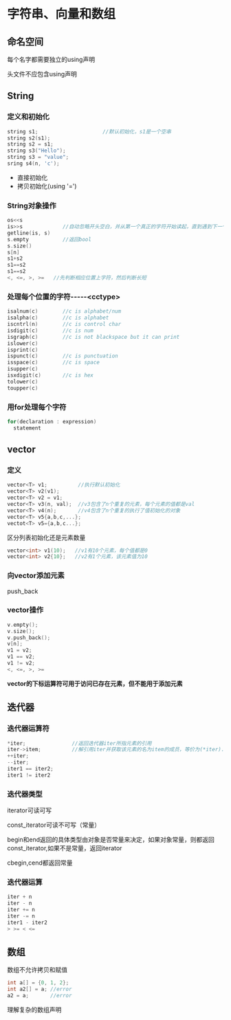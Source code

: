 # 字符串、向量和数组

## 命名空间

每个名字都需要独立的using声明

头文件不应包含using声明

## String

### 定义和初始化

```c++
string s1;                     //默认初始化，s1是一个空串
string s2(s1);
string s2 = s1;
string s3("Hello");
string s3 = "value";
sring s4(n, 'c');
```

- 直接初始化
- 拷贝初始化(using '=')

### String对象操作

```c++
os<<s                
is>>s             //自动忽略开头空白，并从第一个真正的字符开始读起，直到遇到下一个空白
getline(is, s)
s.empty           //返回bool
s.size()
s[n]
s1+s2
s1==s2
s1==s2
<, <=, >, >=   //先判断相应位置上字符，然后判断长短
```

### 处理每个位置的字符-----\<cctype\>

```c++
isalnum(c)        //c is alphabet/num
isalpha(c)        //c is alphabet
iscntrl(n)        //c is control char
isdigit(c)        //c is num
isgraph(c)        //c is not blackspace but it can print
islower(c)
isprint(c)
ispunct(c)        //c is punctuation
isspace(c)        //c is space
isupper(c)
isxdigit(c)       //c is hex
tolower(c)
toupper(c)        
```

### 用for处理每个字符

```c++
for(declaration : expression)
  statement
```

## vector

### 定义

```c++
vector<T> v1;          //执行默认初始化
vector<T> v2(v1);
vector<T> v2 = v1;
vector<T> v3(n, val);  //v3包含了n个重复的元素，每个元素的值都是val
vector<T> v4(n);       //v4包含了n个重复的执行了值初始化的对象
vector<T> v5{a,b,c,...};
vectot<T> v5={a,b,c...};
```

区分列表初始化还是元素数量

```c++
vector<int> v1(10);   //v1有10个元素，每个值都是0
vector<int> v2{10};   //v2有1个元素，该元素值为10
```

### 向vector添加元素

push_back

### vector操作

```c++
v.empty();
v.size();
v.push_back();
v[n];
v1 = v2;
v1 == v2;
v1 != v2;
<, <=, >, >=
```

**vector的下标运算符可用于访问已存在元素，但不能用于添加元素**

## 迭代器

### 迭代器运算符

```c++
*iter;               //返回迭代器iter所指元素的引用
iter->item;          //解引用iter并获取该元素的名为item的成员，等价为(*iter).item
++iter;
--iter;
iter1 == iter2;
iter1 != iter2
```

### 迭代器类型

iterator可读可写

const_iterator可读不可写（常量）

begin和end返回的具体类型由对象是否常量来决定，如果对象常量，则都返回const_iterator,如果不是常量，返回iterator

cbegin,cend都返回常量

### 迭代器运算

```c++
iter + n
iter - n
iter += n
iter -= n
iter1 - iter2
> >= < <=
```

## 数组

数组不允许拷贝和赋值

```c++
int a[] = {0, 1, 2};
int a2[] = a; //error
a2 = a;       //error
```

理解复杂的数组声明